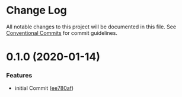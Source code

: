 # Change Log

All notable changes to this project will be documented in this file.
See [Conventional Commits](https://conventionalcommits.org) for commit guidelines.

# 0.1.0 (2020-01-14)

### Features

- initial Commit ([ee780af](https://github.com/SAP/vscode-logging/commit/ee780afa90dc17cfac91a28cb2921728c1cc4489))
